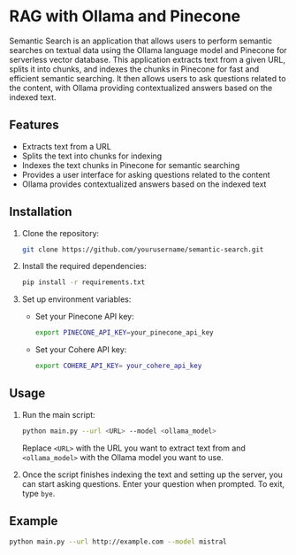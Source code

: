 # RAG with Ollama and Pinecone

Semantic Search is an application that allows users to perform semantic searches on textual data using the Ollama language model and Pinecone for serverless vector database. This application extracts text from a given URL, splits it into chunks, and indexes the chunks in Pinecone for fast and efficient semantic searching. It then allows users to ask questions related to the content, with Ollama providing contextualized answers based on the indexed text.

## Features

- Extracts text from a URL
- Splits the text into chunks for indexing
- Indexes the text chunks in Pinecone for semantic searching
- Provides a user interface for asking questions related to the content
- Ollama provides contextualized answers based on the indexed text

## Installation

1. Clone the repository:

   ```bash
   git clone https://github.com/yourusername/semantic-search.git
   ```

2. Install the required dependencies:

   ```bash
   pip install -r requirements.txt
   ```

3. Set up environment variables:

   - Set your Pinecone API key:

     ```bash
     export PINECONE_API_KEY=your_pinecone_api_key
     ```

   - Set your Cohere API key:

     ```bash
     export COHERE_API_KEY= your_cohere_api_key
     ```

## Usage

1. Run the main script:

   ```bash
   python main.py --url <URL> --model <ollama_model>
   ```

   Replace `<URL>` with the URL you want to extract text from and `<ollama_model>` with the Ollama model you want to use.

2. Once the script finishes indexing the text and setting up the server, you can start asking questions. Enter your question when prompted. To exit, type `bye`.

## Example

```bash
python main.py --url http://example.com --model mistral
```




